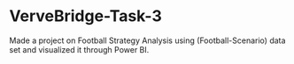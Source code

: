 # VerveBridge-Task-3
Made a project on Football Strategy Analysis using (Football-Scenario) data set and visualized it through Power BI.

